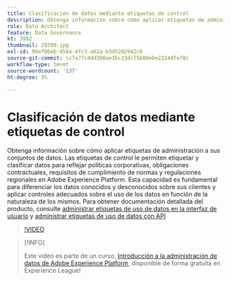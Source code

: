 ```yaml
---
title: Clasificación de datos mediante etiquetas de control
description: Obtenga información sobre cómo aplicar etiquetas de administración a sus conjuntos de datos.
role: Data Architect
feature: Data Governance
kt: 3992
thumbnail: 29709.jpg
exl-id: 96ef86eb-458a-4fc3-a62a-b3d5202942c8
source-git-commit: cc7a77c4dd380ae1bc23dc75608e8e2224dfe78c
workflow-type: tm+mt
source-wordcount: '137'
ht-degree: 3%

---
```


# Clasificación de datos mediante etiquetas de control

Obtenga información sobre cómo aplicar etiquetas de administración a sus conjuntos de datos. Las etiquetas de control le permiten etiquetar y clasificar datos para reflejar políticas corporativas, obligaciones contractuales, requisitos de cumplimiento de normas y regulaciones regionales en Adobe Experience Platform. Esta capacidad es fundamental para diferenciar los datos conocidos y desconocidos sobre sus clientes y aplicar controles adecuados sobre el uso de los datos en función de la naturaleza de los mismos. Para obtener documentación detallada del producto, consulte [administrar etiquetas de uso de datos en la interfaz de usuario](https://experienceleague.adobe.com/docs/experience-platform/data-governance/labels/user-guide.html) y [administrar etiquetas de uso de datos con API](https://experienceleague.adobe.com/docs/experience-platform/data-governance/labels/dataset-api.html)

>[!VIDEO](https://video.tv.adobe.com/v/29709?quality=12&learn=on)

>[!INFO]
>
> Este vídeo es parte de un curso, [Introducción a la administración de datos de Adobe Experience Platform](https://experienceleague.adobe.com/?recommended=ExperiencePlatform-D-1-2021.1.dgov.gs), disponible de forma gratuita en Experience League!
